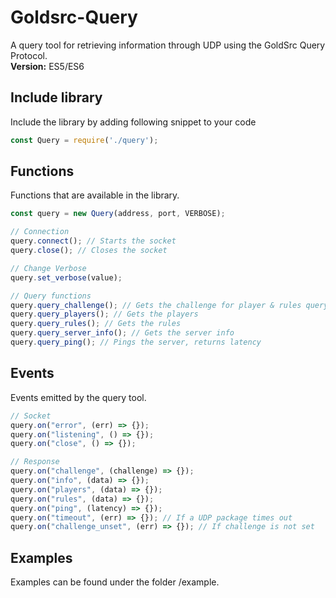 # Goldsrc-Query
A query tool for retrieving information through UDP using the GoldSrc Query Protocol.
<br >
**Version:** ES5/ES6

## Include library
Include the library by adding following snippet to your code
```javascript
const Query = require('./query');
```

## Functions
Functions that are available in the library.
```javascript
const query = new Query(address, port, VERBOSE);

// Connection
query.connect(); // Starts the socket
query.close(); // Closes the socket

// Change Verbose
query.set_verbose(value);

// Query functions
query.query_challenge(); // Gets the challenge for player & rules query
query.query_players(); // Gets the players
query.query_rules(); // Gets the rules
query.query_server_info(); // Gets the server info
query.query_ping(); // Pings the server, returns latency
```

## Events
Events emitted by the query tool.
```javascript
// Socket
query.on("error", (err) => {});
query.on("listening", () => {});
query.on("close", () => {});

// Response
query.on("challenge", (challenge) => {});
query.on("info", (data) => {});
query.on("players", (data) => {});
query.on("rules", (data) => {});
query.on("ping", (latency) => {});
query.on("timeout", (err) => {}); // If a UDP package times out
query.on("challenge_unset", (err) => {}); // If challenge is not set
```

## Examples
Examples can be found under the folder /example.